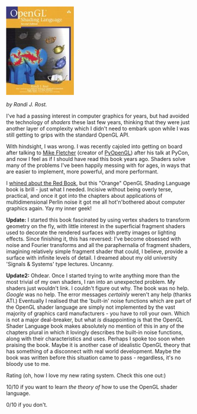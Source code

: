 <!--
.. title: Opengl Shading Language
.. slug: opengl-shading-language
.. date: 2009-05-11 22:19:26-05:00
.. tags: Books,Graphics
.. category: Books
.. link: 
.. description: 
.. type: text
-->


[![OpenGL Shading Language cover](/files/2009/05/opengl-shading-language.jpg)](http://www.amazon.co.uk/Opengl-Shading-Language-Randi-Rost/dp/0321334892)

*by Randi J. Rost.*

I've had a passing interest in computer graphics for years, but had
avoided the technology of *shaders* these last few years, thinking that
they were just another layer of complexity which I didn't need to embark
upon while I was still getting to grips with the standard OpenGL API.

With hindsight, I was wrong. I was recently cajoled into getting on
board after talking to [Mike Fletcher](http://blog.vrplumber.com/)
(creator of [PyOpenGL](http://pyopengl.sourceforge.net/)) after his talk
at PyCon, and now I feel as if I should have read this book years ago.
Shaders solve many of the problems I've been happily messing with for
ages, in ways that are easier to implement, more powerful, and more
performant.

I [whined about the Red Book](/opengl-programming-guide-6th-ed), but this
"Orange" OpenGL Shading Language book is brill - just what I needed.
Incisive without being overly terse, practical, and once it got into the
chapters about applications of multidimensional Perlin noise it got me
all hot'n'bothered about computer graphics again. Yay my inner geek!

**Update:** I started this book fascinated by using vertex shaders to
transform geometry on the fly, with little interest in the superficial
fragment shaders used to decorate the rendered surfaces with pretty
images or lighting effects. Since finishing it, this has reversed: I've
become obsessed with noise and Fourier transforms and all the
paraphernalia of fragment shaders, imagining relatively simple fragment
shader that could, I believe, provide a surface with infinite levels of
detail. I dreamed about my old university 'Signals & Systems' type
lectures. Uncanny.

**Update2:** Ohdear. Once I started trying to write anything more than
the most trivial of my own shaders, I ran into an unexpected problem. My
shaders just wouldn't link. I couldn't figure out why. The book was no
help. *Google* was no help. The error messages *certainly* weren't any
help (thanks ATI.) Eventually I realised that the 'built-in' noise
functions which are part of the OpenGL shader language are simply not
implemented by the vast majority of graphics card manufacturers - you
have to roll your own. Which is not a major deal-breaker, but what
*is* disappointing is that the OpenGL Shader Language book makes
absolutely no mention of this in any of the chapters plural in which it
lovingly describes the built-in noise functions, along with their
characteristics and uses. Perhaps I spoke too soon when praising the
book. Maybe it is another case of idealistic OpenGL theory that has
something of a disconnect with real world development. Maybe the book
was written before this situation came to pass - regardless, it's no
bloody use to me.

Rating (oh, how I love my new rating system. Check this one out:)

10/10 if you want to learn *the theory of* how to use the OpenGL shader
language.

0/10 if you don't.